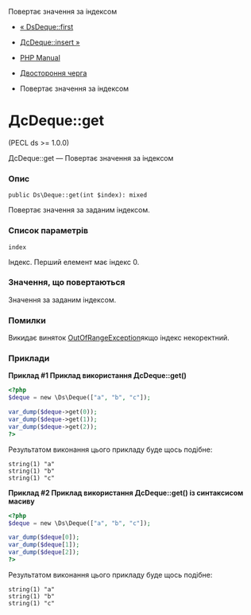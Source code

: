 Повертає значення за індексом

-   [« DsDeque::first](ds-deque.first.html)
    
-   [ДсDeque::insert »](ds-deque.insert.html)
    
-   [PHP Manual](index.md)
    
-   [Двостороння черга](class.ds-deque.html)
    
-   Повертає значення за індексом
    

# ДсDeque::get

(PECL ds >= 1.0.0)

ДсDeque::get — Повертає значення за індексом

### Опис

```methodsynopsis
public Ds\Deque::get(int $index): mixed
```

Повертає значення за заданим індексом.

### Список параметрів

`index`

Індекс. Перший елемент має індекс 0.

### Значення, що повертаються

Значення за заданим індексом.

### Помилки

Викидає виняток [OutOfRangeException](class.outofrangeexception.md)якщо індекс некоректний.

### Приклади

**Приклад #1 Приклад використання **ДсDeque::get()****

```php
<?php
$deque = new \Ds\Deque(["a", "b", "c"]);

var_dump($deque->get(0));
var_dump($deque->get(1));
var_dump($deque->get(2));
?>
```

Результатом виконання цього прикладу буде щось подібне:

```
string(1) "a"
string(1) "b"
string(1) "c"
```

**Приклад #2 Приклад використання **ДсDeque::get()** із синтаксисом масиву**

```php
<?php
$deque = new \Ds\Deque(["a", "b", "c"]);

var_dump($deque[0]);
var_dump($deque[1]);
var_dump($deque[2]);
?>
```

Результатом виконання цього прикладу буде щось подібне:

```
string(1) "a"
string(1) "b"
string(1) "c"
```